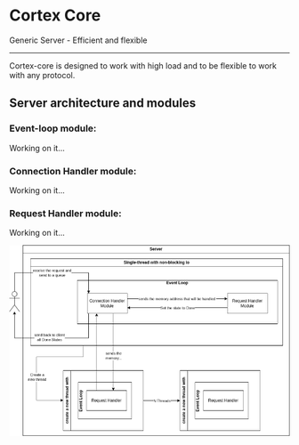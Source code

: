 # Cortex Core
Generic Server - Efficient and flexible

---
Cortex-core is designed to work with high load and to be flexible to work with any protocol.

## Server architecture and modules

### Event-loop module:
Working on it...

### Connection Handler module:
Working on it...

### Request Handler module:
Working on it...

![Server diagram](./docs/server-diagram.png)
